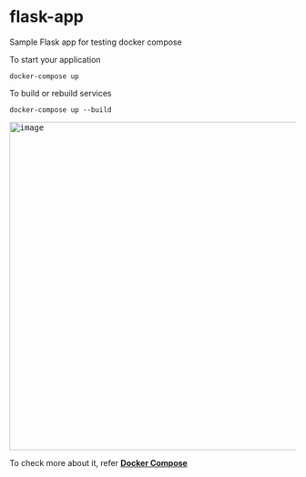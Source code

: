 # flask-app
Sample Flask app for testing docker compose

To start your application
```
docker-compose up
```

To build or rebuild services

```
docker-compose up --build
```

<kbd><img width="577" alt="image" src="https://github.com/paragpallavsingh/flask-app/assets/40052830/d6087950-e539-4eb2-a10f-dabd8fdb0f3c"></kbd>

To check more about it, refer [**Docker Compose**](https://docs.docker.com/compose/gettingstarted/)

